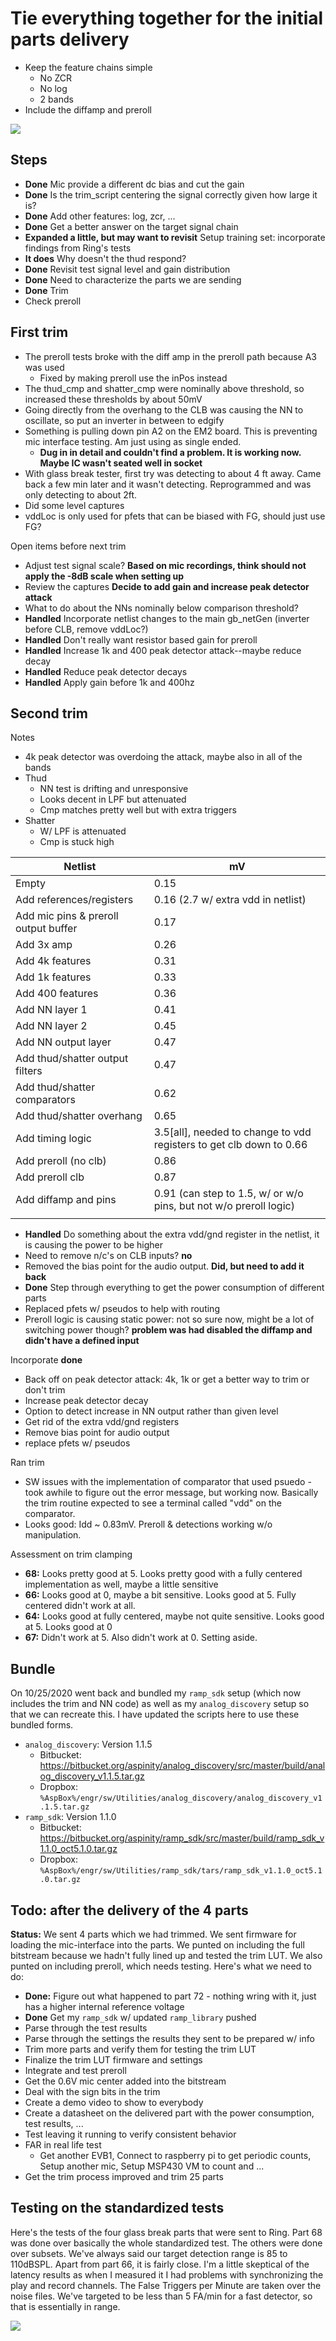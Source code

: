 # Tie everything together for the initial parts delivery

* Keep the feature chains simple
  * No ZCR
  * No log
  * 2 bands
* Include the diffamp and preroll

![](../doc/v0_target_chain.png)

## Steps
* **Done** Mic provide a different dc bias and cut the gain
* **Done** Is the trim_script centering the signal correctly given how large it is?
* **Done** Add other features: log, zcr, ...
* **Done** Get a better answer on the target signal chain
* **Expanded a little, but may want to revisit** Setup training set: incorporate findings from Ring's tests
* **It does** Why doesn't the thud respond?
* **Done** Revisit test signal level and gain distribution
* **Done** Need to characterize the parts we are sending
* **Done** Trim
* Check preroll

## First trim
* The preroll tests broke with the diff amp in the preroll path because A3 was used
  * Fixed by making preroll use the inPos instead
* The thud\_cmp and shatter\_cmp were nominally above threshold, so increased these thresholds by about 50mV
* Going directly from the overhang to the CLB was causing the NN to oscillate, so put an inverter in between to edgify
* Something is pulling down pin A2 on the EM2 board. This is preventing mic interface testing. Am just using
  as single ended.
  * **Dug in in detail and couldn't find a problem. It is working now. Maybe IC wasn't seated well in socket**
* With glass break tester, first try was detecting to about 4 ft away. Came back a few min later and it wasn't 
  detecting. Reprogrammed and was only detecting to about 2ft.
* Did some level captures
* vddLoc is only used for pfets that can be biased with FG, should just use FG?

Open items before next trim
* Adjust test signal scale? **Based on mic recordings, think should not apply the -8dB scale when setting up**
* Review the captures **Decide to add gain and increase peak detector attack**
* What to do about the NNs nominally below comparison threshold?
* **Handled** Incorporate netlist changes to the main gb\_netGen (inverter before CLB, remove vddLoc?)
* **Handled** Don't really want resistor based gain for preroll
* **Handled** Increase 1k and 400 peak detector attack--maybe reduce decay
* **Handled** Reduce peak detector decays
* **Handled** Apply gain before 1k and 400hz

## Second trim
Notes
* 4k peak detector was overdoing the attack, maybe also in all of the bands
* Thud
  * NN test is drifting and unresponsive
  * Looks decent in LPF but attenuated
  * Cmp matches pretty well but with extra triggers
* Shatter
  * W/ LPF is attenuated
  * Cmp is stuck high

| Netlist                              |                                                                  mV |
|--------------------------------------|---------------------------------------------------------------------|
| Empty                                |                                                                0.15 |
| Add references/registers             |                                  0.16 (2.7 w/ extra vdd in netlist) |
| Add mic pins & preroll output buffer |                                                                0.17 |
| Add 3x amp                           |                                                                0.26 |
| Add 4k features                      |                                                                0.31 |
| Add 1k features                      |                                                                0.33 |
| Add 400 features                     |                                                                0.36 |
| Add NN layer 1                       |                                                                0.41 |
| Add NN layer 2                       |                                                                0.45 |
| Add NN output layer                  |                                                                0.47 |
| Add thud/shatter output filters      |                                                                0.47 |
| Add thud/shatter comparators         |                                                                0.62 |
| Add thud/shatter overhang            |                                                                0.65 |
| Add timing logic                     | 3.5[all], needed to change to vdd registers to get clb down to 0.66 |
| Add preroll (no clb)                 |                                                                0.86 |
| Add preroll clb                      |                                                                0.87 |
| Add diffamp and pins                 |   0.91 (can step to 1.5, w/ or w/o pins, but not w/o preroll logic) |
|                                      |                                                                     |

* **Handled** Do something about the extra vdd/gnd register in the netlist, it is causing the power to be higher
* Need to remove n/c's on CLB inputs? **no**
* Removed the bias point for the audio output. **Did, but need to add it back**
* **Done** Step through everything to get the power consumption of different parts
* Replaced pfets w/ pseudos to help with routing
* Preroll logic is causing static power: not so sure now, might be a lot of switching power though? **problem was had disabled the diffamp and didn't have a defined input**

Incorporate **done**
* Back off on peak detector attack: 4k, 1k or get a better way to trim or don't trim
* Increase peak detector decay
* Option to detect increase in NN output rather than given level
* Get rid of the extra vdd/gnd registers
* Remove bias point for audio output
* replace pfets w/ pseudos

Ran trim
* SW issues with the implementation of comparator that used psuedo - took awhile to figure out the error message, but working now. Basically the trim routine expected to see a terminal called "vdd" on the comparator.
* Looks good: Idd ~ 0.83mV. Preroll & detections working w/o manipulation.


Assessment on trim clamping
* **68:** Looks pretty good at 5. Looks pretty good with a fully centered implementation as well, maybe a little sensitive
* **66:** Looks good at 0, maybe a bit sensitive. Looks good at 5. Fully centered didn't work at all.
* **64:** Looks good at fully centered, maybe not quite sensitive. Looks good at 5. Looks good at 0
* **67:** Didn't work at 5. Also didn't work at 0. Setting aside.

## Bundle
On 10/25/2020 went back and bundled my `ramp_sdk` setup (which now includes the trim and NN code) as well as my `analog_discovery`
setup so that we can recreate this. I have updated the scripts here to use these bundled forms.

- `analog_discovery`: Version 1.1.5
  - Bitbucket: https://bitbucket.org/aspinity/analog_discovery/src/master/build/analog_discovery_v1.1.5.tar.gz
  - Dropbox: `%AspBox%/engr/sw/Utilities/analog_discovery/analog_discovery_v1.1.5.tar.gz`
- `ramp_sdk`: Version 1.1.0
  - Bitbucket: https://bitbucket.org/aspinity/ramp_sdk/src/master/build/ramp_sdk_v1.1.0_oct5.1.0.tar.gz
  - Dropbox: `%AspBox%/engr/sw/Utilities/ramp_sdk/tars/ramp_sdk_v1.1.0_oct5.1.0.tar.gz`
    
## Todo: after the delivery of the 4 parts

**Status:** We sent 4 parts which we had trimmed. We sent firmware for loading the mic-interface into the parts. We punted on
including the full bitstream because we hadn't fully lined up and tested the trim LUT. We also punted on including preroll, which
needs testing. Here's what we need to do:

- **Done:** Figure out what happened to part 72 - nothing wring with it, just has a higher internal reference voltage
- **Done** Get my `ramp_sdk` w/ updated `ramp_library` pushed 
- Parse through the test results
- Parse through the settings the results they sent to be prepared w/ info
- Trim more parts and verify them for testing the trim LUT
- Finalize the trim LUT firmware and settings
- Integrate and test preroll
- Get the 0.6V mic center added into the bitstream
- Deal with the sign bits in the trim
- Create a demo video to show to everybody
- Create a datasheet on the delivered part with the power consumption, test results, ...
- Test leaving it running to verify consistent behavior
- FAR in real life test
  - Get another EVB1, Connect to raspberry pi to get periodic counts, Setup another mic, Setup MSP430 VM to count and ...
- Get the trim process improved and trim 25 parts

## Testing on the standardized tests
Here's the tests of the four glass break parts that were sent to Ring. Part 68 was done over basically the whole standardized test. The others were done over subsets. We've always said our target detection range is 85 to 110dBSPL. Apart from part 66, it is fairly close. I'm a little skeptical of the latency results as when I measured it I had problems with synchronizing the play and record channels. The False Triggers per Minute are taken over the noise files. We've targeted to be less than 5 FA/min for a fast detector, so that is essentially in range.

![](../doc/pre_send_testing_68_66_64_67.png)


